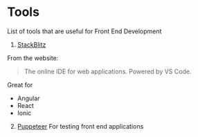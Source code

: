 # Tools
List of tools that are useful for Front End Development

1. [StackBlitz](https://stackblitz.com/)

 From the website: 
 >The online IDE for web applications.
 Powered by VS Code.
 
 Great for 
 
  - Angular
  - React
  - Ionic

2. [Puppeteer](https://github.com/GoogleChrome/puppeteer)
   For testing front end applications

